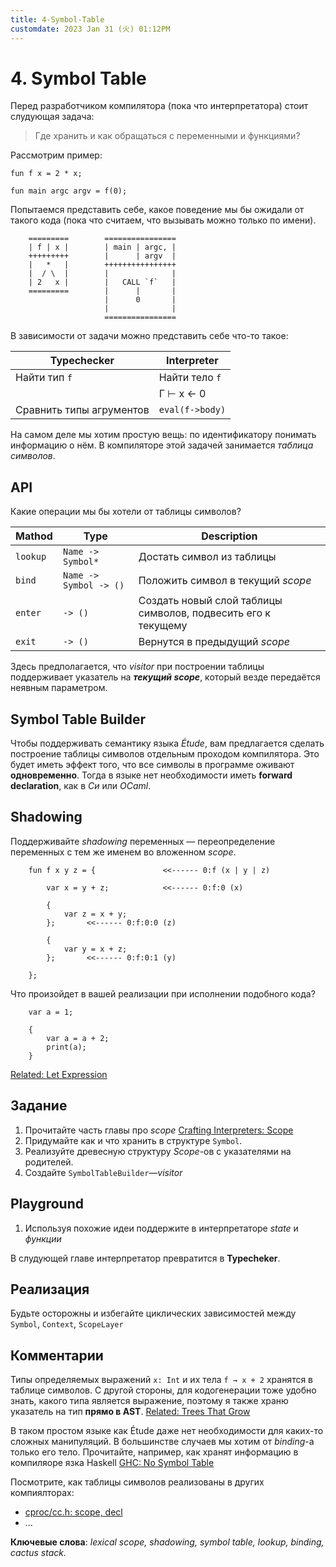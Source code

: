 ```yaml
---
title: 4-Symbol-Table
customdate: 2023 Jan 31 (火) 01:12PM
---
```


# 4. Symbol Table

Перед разработчиком компилятора (пока что интерпретатора) стоит слудующая
задача:

> Где хранить и как обращаться с переменными и функциями?

Рассмотрим пример:

```text
fun f x = 2 * x;

fun main argc argv = f(0);
```

Попытаемся представить себе, какое поведение мы бы ожидали от такого кода (пока
что считаем, что вызывать можно только по имени).


```text
    =========        ================
    | f | x |        | main | argc, |
    +++++++++        |      | argv  |
    |   *   |        ++++++++++++++++
    |  / \  |        |              |
    | 2   x |        |   CALL `f`   |
    =========        |      |       |
                     |      0       |
                     |              |
                     ================
```

В зависимости от задачи можно представить себе что-то такое:

|  Typechecker             |  Interpreter    |
| ------------------------ | --------------  |
| Найти тип `f`            | Найти тело `f`  |
|                          |    Г ⊢ x ← 0    |
| Сравнить типы агрументов | `eval(f->body)` |


На самом деле мы хотим простую вещь: по идентификатору понимать информацию о
нём. В компиляторе этой задачей занимается *таблица символов*.

## API

Какие операции мы бы хотели от таблицы символов?

| Mathod   | Type                          | Description                       |
| -------- | ----------------------------- | --------------------------------- |
| `lookup` | `Name -> Symbol*`             | Достать символ из таблицы         |
| `bind`   | `Name -> Symbol -> ()`        | Положить символ в текущий *scope* |
| `enter`  | `-> ()`                       | Создать новый слой таблицы символов, подвесить его к текущему
| `exit`   | `-> ()`                       | Вернутся в предыдущий *scope*     |

Здесь предполагается, что *visitor* при построении таблицы поддерживает
указатель на ***текущий scope***, который везде передаётся неявным параметром.

## Symbol Table Builder

Чтобы поддерживать семантику языка *Étude*, вам предлагается сделать построение
таблицы символов отдельным проходом компилятора. Это будет иметь эффект того,
что все символы в программе оживают **одновременно**. Тогда в языке нет
необходимости иметь **forward declaration**, как в *Си* или *OCaml*.

## Shadowing

Поддерживайте *shadowing* переменных — переопределение переменных с тем же
именем во вложенном *scope*.

```text
    fun f x y z = {               <<------ 0:f (x | y | z)

        var x = y + z;            <<------ 0:f:0 (x)

        {
            var z = x + y;
        };       <<------ 0:f:0:0 (z)

        {
            var y = x + z;
        };       <<------ 0:f:0:1 (y)

    };
```

Что произойдет в вашей реализации при исполнении подобного кода?

```text
    var a = 1;

    {
        var a = a + 2;
        print(a);
    }
```

[Related: Let Expression](https://en.wikipedia.org/wiki/Let_expression)

## Задание

1. Прочитайте часть главы про *scope* [Crafting Interpreters: Scope](https://craftinginterpreters.com/statements-and-state.html#scope)
2. Придумайте как и что хранить в структуре `Symbol`.
3. Реализуйте древесную структуру *Scope*-ов c указателями на родителей.
4. Создайте `SymbolTableBuilder`*—visitor*

## Playground

1. Используя похожие идеи поддержите в интерпретаторе *state* и *функции*

В слудующей главе интерпретатор превратится в **Typecheker**.

## Реализация

Будьте осторожны и избегайте циклических зависимостей между `Symbol`,
`Context`, `ScopeLayer`

## Комментарии

Типы определяемых выражений `x: Int` и их тела `f → x + 2` хранятся в таблице
символов. С другой стороны, для кодогенерации тоже удобно знать, какого типа
является выражение, поэтому я также храню указатель на тип **прямо в AST**.
[Related: Trees That Grow](https://www.microsoft.com/en-us/research/uploads/prod/2016/11/trees-that-grow.pdf)

В таком простом языке как Étude даже нет необходимости для каких-то сложных
манипуляций. В большинстве случаев мы хотим от *binding*-a только его тело.
Прочитайте, например, как хранят информацию в компиляоре язка Haskell
[GHC: No Symbol Table](https://www.aosabook.org/en/ghc.html)

Посмотрите, как таблицы символов реализованы в других компиялторах:
- [cproc/cc.h: scope, decl](https://github.com/michaelforney/cproc/blob/master/cc.h#L265-L296)
- ...

**Ключевые слова**: *lexical scope, shadowing, symbol table, lookup, binding,
cactus stack.*


